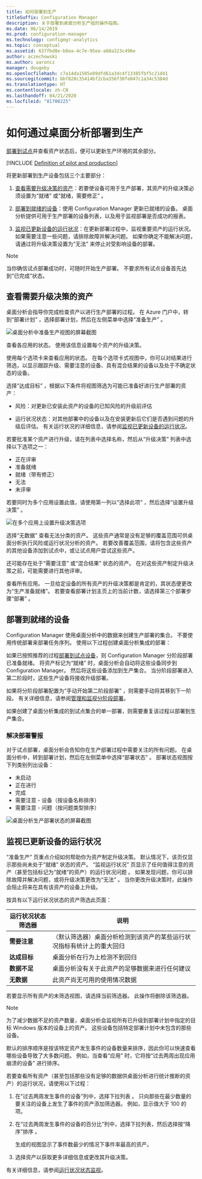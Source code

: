 ```yaml
---
title: 如何部署到生产
titleSuffix: Configuration Manager
description: 关于部署到桌面分析生产组的操作指南。
ms.date: 06/14/2019
ms.prod: configuration-manager
ms.technology: configmgr-analytics
ms.topic: conceptual
ms.assetid: 637fbd8e-b8ea-4c7e-95ee-a60a323c496e
author: aczechowski
ms.author: aaroncz
manager: dougeby
ms.openlocfilehash: c7a14da1505e89dfd61a3dc4f13385fbf5c21d41
ms.sourcegitcommit: bbf820c35414bf2cba356f30fe047c1a34c5384d
ms.translationtype: HT
ms.contentlocale: zh-CN
ms.lasthandoff: 04/21/2020
ms.locfileid: "81708225"
---
```

# <a name="how-to-deploy-to-production-with-desktop-analytics"></a>如何通过桌面分析部署到生产

[部署到试点](deploy-pilot.md)并查看资产状态后，便可以更新生产环境的其余部分。

[!INCLUDE [Definition of pilot and production](includes/define-pilot-prod.md)]

将更新部署到生产设备包括三个主要部分：

1. [查看需要升级决策的资产](#bkmk_review)：若要使设备可用于生产部署，其资产的升级决策必须设置为“就绪”  或“就绪，需要修正”  。  

2. [部署到就绪的设备](#bkmk_deploy)：使用 Configuration Manager 更新已就绪的设备。 桌面分析提供可用于生产部署的设备列表，以及用于监视部署是否成功的报表。  

3. [监视已更新设备的运行状况](#bkmk_monitor)：在更新部署过程中，监视重要资产的运行状况。 如果需要注意一些问题，请排除故障并解决问题。 如果你确定不能解决问题，请通过将升级决策设置为“无法”  来停止对受影响设备的部署。  

> [!NOTE]  
> 当你确信试点部署成功时，可随时开始生产部署。 不要求所有试点设备首先达到“已完成”状态。  



## <a name="review-assets-that-need-an-upgrade-decision"></a><a name="bkmk_review"></a> 查看需要升级决策的资产

桌面分析会指导你完成检查资产以进行生产部署的过程。 在 Azure 门户中，转到“部署计划”  ，选择部署计划，然后在左侧菜单中选择“准备生产”  。

![桌面分析中准备生产视图的屏幕截图](media/prepare-production.png)

查看各应用的状态。 使用该信息设置每个资产的升级决策。

使用每个选项卡来查看应用的状态。 在每个选项卡式视图中，你可以对结果进行筛选，以显示跟踪升级、需要注意的设备、具有混合结果的设备以及处于不确定状态的设备。

选择“达成目标”  ，根据以下条件将视图筛选为可能已准备好进行生产部署的资产：

- 风险：对更新已安装此资产的设备的已知风险的升级前评估  

- 运行状况状态：对其他部署中的设备以及在安装更新后它们是否遇到问题的升级后评估。 有关运行状况的详细信息，请参阅[监视已更新设备的运行状况](#bkmk_monitor)。  

若要批准某个资产进行升级，请在列表中选择名称，然后从“升级决策”  列表中选择以下选项之一：

- 正在评审
- 准备就绪
- 就绪（带有修正）
- 无法
- 未评审

若要同时为多个应用设置此值，请使用第一列以“选择此项”  ，然后选择“设置升级决策”  。

![在多个应用上设置升级决策选项](media/prep-prod-set-upgrade-decision.png)

选择“无数据”  查看无法分类的资产。 这些资产通常是没有足够的覆盖范围可供桌面分析执行风险或运行状况分析的资产。 若要改善覆盖范围，请将包含这些资产的其他设备添加到试点中，或让试点用户尝试这些资产。

还可能存在处于“需要注意”  或“混合结果”  状态的资产。 在对这些资产制定升级决策之前，可能需要进行其他评审。

查看所有应用。 一旦给定设备的所有资产的升级决策都是肯定的，其状态便更改为“生产准备就绪”。 若要查看部署计划主页上的当前计数，请选择第三个部署步骤“部署”  。


## <a name="deploy-to-devices-that-are-ready"></a><a name="bkmk_deploy"></a> 部署到就绪的设备

Configuration Manager 使用桌面分析中的数据来创建生产部署的集合。 不要使用传统部署来部署任务序列。 使用以下过程创建桌面分析集成的部署：

如果已按照推荐的过程[部署到试点设备](deploy-pilot.md#deploy-to-pilot-devices)，则 Configuration Manager 分阶段部署已准备就绪。 将资产标记为“就绪”  时，桌面分析会自动将这些设备同步到 Configuration Manager。 然后将这些设备添加到生产集合。 当分阶段部署进入第二阶段时，这些生产设备将接收升级部署。

如果将分阶段部署配置为“手动开始第二阶段部署”  ，则需要手动将其移到下一阶段。 有关详细信息，请参阅[管理和监视分阶段部署](../osd/deploy-use/manage-monitor-phased-deployments.md#bkmk_move)。

如果创建了桌面分析集成的到试点集合的单一部署，则需要重复该过程以部署到生产集合。


### <a name="address-deployment-alerts"></a>解决部署警报

对于试点部署，桌面分析会告知你在生产部署过程中需要关注的所有问题。 在桌面分析中，转到部署计划，然后在左侧菜单中选择“部署状态”  。 部署状态视图按下列类别列出设备：  

- 未启动
- 正在进行
- 完成
- 需要注意 - 设备（按设备名称排序）
- 需要注意 - 问题（按问题类型排序）

![桌面分析生产部署状态的屏幕截图](media/prod-deployment-status.png)


## <a name="monitor-the-health-of-updated-devices"></a><a name="bkmk_monitor"></a> 监视已更新设备的运行状况

“准备生产”  页重点介绍如何帮助你为资产制定升级决策。 默认情况下，该页仅显示那些尚未处于“就绪”  状态的资产。 “监视运行状况”  页显示了任何值得注意的资产（甚至包括标记为“就绪”的资产）的运行状况问题  。 如果发现问题，你可以排除故障并解决问题，或将升级决策更改为“无法”  。 当你更改升级决策时，此操作会阻止将来在具有该资产的设备上升级。

按具有以下运行状况状态的资产筛选此页面：

| 运行状况状态筛选器 | 说明 |
|----------------------|-------------|
| **需要注意** | （默认筛选器）桌面分析检测到该资产的某些运行状况指标有统计上的重大回归
| **达成目标** | 桌面分析在行为上检测不到回归 |
| **数据不足** | 桌面分析没有关于此资产的足够数据来进行任何建议 |
| **无数据** | 此资产尚无可用的使用情况数据 |

若要显示所有资产的未筛选视图，请选择当前筛选器。 此操作将删除该筛选器。

> [!NOTE]  
> 为了减少数据不足的资产数量，桌面分析会监视所有已升级到部署计划中指定的目标 Windows 版本的设备上的资产。 这些设备包括特定部署计划中未包含的那些设备。  

默认的排序顺序是按该特定资产发生事件的设备数量来排序，因此你可以快速查看哪些设备导致了大多数问题。 例如，当查看“应用”  时，它将按“过去两周出现应用崩溃的设备”  进行排序。

若要查看所有资产（甚至包括那些没有足够的数据供桌面分析进行统计推断的资产）的运行状况，请使用以下过程：

1. 在“过去两周发生事件的设备”列中，选择下拉列表  。 只向那些在最少数量的要关注的设备上发生了事件的资产添加筛选器。 例如，显示值大于  100 的项。  

2. 在“过去两周发生事件的设备的百分比”列中，选择下拉列表，然后选择按“降序”排序   。  

    生成的视图显示了事件数最少的情况下事件率最高的资产。  

3. 选择资产以获取更多详细信息或更改其升级决策。  

有关详细信息，请参阅[运行状况状态监视](health-status-monitoring.md)。
